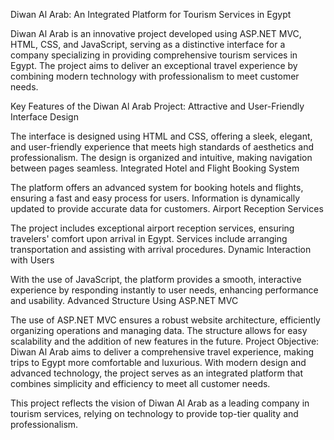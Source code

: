 Diwan Al Arab: An Integrated Platform for Tourism Services in Egypt

Diwan Al Arab is an innovative project developed using ASP.NET MVC, HTML, CSS, and JavaScript, serving as a distinctive interface for a company specializing in providing comprehensive tourism services in Egypt. The project aims to deliver an exceptional travel experience by combining modern technology with professionalism to meet customer needs.

Key Features of the Diwan Al Arab Project:
Attractive and User-Friendly Interface Design

The interface is designed using HTML and CSS, offering a sleek, elegant, and user-friendly experience that meets high standards of aesthetics and professionalism.
The design is organized and intuitive, making navigation between pages seamless.
Integrated Hotel and Flight Booking System

The platform offers an advanced system for booking hotels and flights, ensuring a fast and easy process for users.
Information is dynamically updated to provide accurate data for customers.
Airport Reception Services

The project includes exceptional airport reception services, ensuring travelers' comfort upon arrival in Egypt.
Services include arranging transportation and assisting with arrival procedures.
Dynamic Interaction with Users

With the use of JavaScript, the platform provides a smooth, interactive experience by responding instantly to user needs, enhancing performance and usability.
Advanced Structure Using ASP.NET MVC

The use of ASP.NET MVC ensures a robust website architecture, efficiently organizing operations and managing data.
The structure allows for easy scalability and the addition of new features in the future.
Project Objective:
Diwan Al Arab aims to deliver a comprehensive travel experience, making trips to Egypt more comfortable and luxurious. With modern design and advanced technology, the project serves as an integrated platform that combines simplicity and efficiency to meet all customer needs.

This project reflects the vision of Diwan Al Arab as a leading company in tourism services, relying on technology to provide top-tier quality and professionalism.
